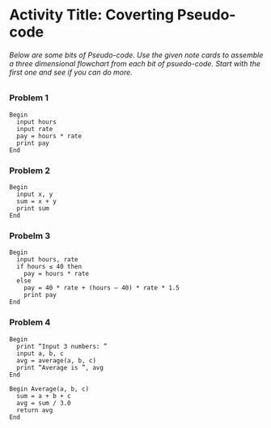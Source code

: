 # Activity Title: Coverting Pseudo-code
###### Below are some bits of Pseudo-code. Use the given note cards to assemble a three dimensional flowchart from each bit of psuedo-code. Start with the first one and see if you can do more.

### Problem 1
```
Begin
  input hours
  input rate
  pay = hours * rate
  print pay
End 
```
### Problem 2
```
Begin
  input x, y
  sum = x + y
  print sum
End 
```
### Probelm 3
```
Begin
  input hours, rate
  if hours ≤ 40 then
    pay = hours * rate
  else
    pay = 40 * rate + (hours – 40) * rate * 1.5
    print pay
End 
```
### Problem 4
```
Begin
  print “Input 3 numbers: ”
  input a, b, c
  avg = average(a, b, c)
  print “Average is ”, avg
End 

Begin Average(a, b, c)
  sum = a + b + c
  avg = sum / 3.0
  return avg
End 
```

